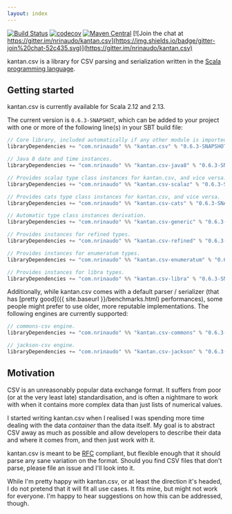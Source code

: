 ```yaml
---
layout: index
---
```


[![Build Status](https://travis-ci.org/nrinaudo/kantan.csv.svg?branch=master)](https://travis-ci.org/nrinaudo/kantan.csv)
[![codecov](https://codecov.io/gh/nrinaudo/kantan.csv/branch/master/graph/badge.svg)](https://codecov.io/gh/nrinaudo/kantan.csv)
[![Maven Central](https://maven-badges.herokuapp.com/maven-central/com.nrinaudo/kantan.csv_2.13/badge.svg)](https://maven-badges.herokuapp.com/maven-central/com.nrinaudo/kantan.csv_2.13)
[![Join the chat at https://gitter.im/nrinaudo/kantan.csv](https://img.shields.io/badge/gitter-join%20chat-52c435.svg)](https://gitter.im/nrinaudo/kantan.csv)

kantan.csv is a library for CSV parsing and serialization written in the
[Scala programming language](http://www.scala-lang.org).

## Getting started

kantan.csv is currently available for Scala 2.12 and 2.13.

The current version is `0.6.3-SNAPSHOT`, which can be added to your project with one or more of the following line(s)
in your SBT build file:

```scala
// Core library, included automatically if any other module is imported.
libraryDependencies += "com.nrinaudo" %% "kantan.csv" % "0.6.3-SNAPSHOT"

// Java 8 date and time instances.
libraryDependencies += "com.nrinaudo" %% "kantan.csv-java8" % "0.6.3-SNAPSHOT"

// Provides scalaz type class instances for kantan.csv, and vice versa.
libraryDependencies += "com.nrinaudo" %% "kantan.csv-scalaz" % "0.6.3-SNAPSHOT"

// Provides cats type class instances for kantan.csv, and vice versa.
libraryDependencies += "com.nrinaudo" %% "kantan.csv-cats" % "0.6.3-SNAPSHOT"

// Automatic type class instances derivation.
libraryDependencies += "com.nrinaudo" %% "kantan.csv-generic" % "0.6.3-SNAPSHOT"

// Provides instances for refined types.
libraryDependencies += "com.nrinaudo" %% "kantan.csv-refined" % "0.6.3-SNAPSHOT"

// Provides instances for enumeratum types.
libraryDependencies += "com.nrinaudo" %% "kantan.csv-enumeratum" % "0.6.3-SNAPSHOT"

// Provides instances for libra types.
libraryDependencies += "com.nrinaudo" %% "kantan.csv-libra" % "0.6.3-SNAPSHOT"
```

Additionally, while kantan.csv comes with a default parser / serializer (that has
[pretty good]({{ site.baseurl }}/benchmarks.html) performances), some people might prefer to use older, more
reputable implementations. The following engines are currently supported:

```scala
// commons-csv engine.
libraryDependencies += "com.nrinaudo" %% "kantan.csv-commons" % "0.6.3-SNAPSHOT"

// jackson-csv engine.
libraryDependencies += "com.nrinaudo" %% "kantan.csv-jackson" % "0.6.3-SNAPSHOT"
```


## Motivation

CSV is an unreasonably popular data exchange format. It suffers from poor (or at the very least late) standardisation,
and is often a nightmare to work with when it contains more complex data than just lists of numerical values.

I started writing kantan.csv when I realised I was spending more time dealing with the data _container_ than the
data itself. My goal is to abstract CSV away as much as possible and allow developers to describe their data and where
it comes from, and then just work with it.

kantan.csv is meant to be [RFC](https://tools.ietf.org/html/rfc4180) compliant, but flexible enough that it should
parse any sane variation on the format. Should you find CSV files that don't parse, please file an issue and I'll look
into it.

While I'm pretty happy with kantan.csv, or at least the direction it's headed, I do not pretend that it will fit
all use cases. It fits mine, but might not work for everyone. I'm happy to hear suggestions on how this can be
addressed, though.
